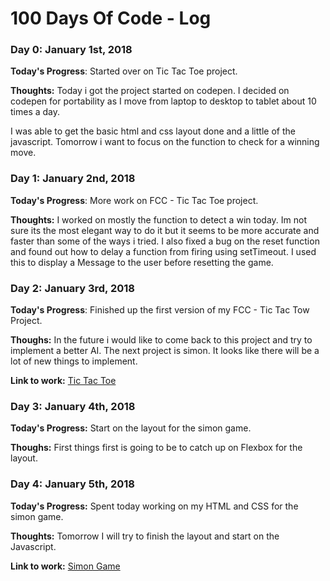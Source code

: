 # 100 Days Of Code - Log

### Day 0: January 1st, 2018
**Today's Progress**: Started over on Tic Tac Toe project.

**Thoughts:** Today i got the project started on codepen. I decided on codepen for portability as I move from laptop to desktop to tablet about 10 times a day. 

I was able to get the basic html and css layout done and a little of the javascript. Tomorrow i want to focus on the function to check for a winning move.

### Day 1: January 2nd, 2018
**Today's Progress**: More work on FCC - Tic Tac Toe project.

**Thoughts:** I worked on mostly the function to detect a win today. Im not sure its the most elegant way to do it but it seems to be more accurate and faster than some of the ways i tried. I also fixed a bug on the reset function and found out how to delay a function from firing using setTimeout. I used this to display a Message to the user before resetting the game.

### Day 2: January 3rd, 2018
**Today's Progress**: Finished up the first version of my FCC - Tic Tac Tow Project.

**Thoughs:** In the future i would like to come back to this project and try to implement a better AI. The next project is simon. It looks like there will be a lot of new things to implement.

**Link to work:** [Tic Tac Toe](https://codepen.io/wdmcquinn/full/rpwOym/)

### Day 3: January 4th, 2018
**Today's Progress:** Start on the layout for the simon game.

**Thoughs:** First things first is going to be to catch up on Flexbox for the layout.


### Day 4: January 5th, 2018
**Today's Progress:** Spent today working on my HTML and CSS for the simon game.

**Thoughts:** Tomorrow I will try to finish the layout and start on the Javascript.


**Link to work:** [Simon Game](https://codepen.io/wdmcquinn/full/qpPrmM/)
